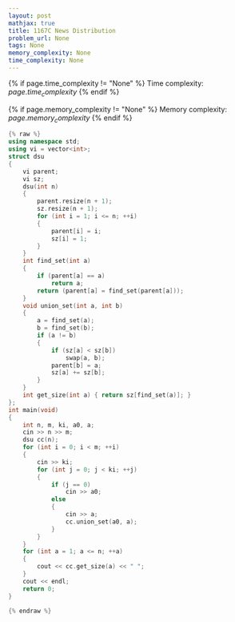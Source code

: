 ```yaml
---
layout: post
mathjax: true
title: 1167C News Distribution
problem_url: None
tags: None
memory_complexity: None
time_complexity: None
---
```




{% if page.time_complexity != "None" %}
Time complexity: ${{ page.time_complexity }}$
{% endif %}

{% if page.memory_complexity != "None" %}
Memory complexity: ${{ page.memory_complexity }}$
{% endif %}

```cpp
{% raw %}
using namespace std;
using vi = vector<int>;
struct dsu
{
    vi parent;
    vi sz;
    dsu(int n)
    {
        parent.resize(n + 1);
        sz.resize(n + 1);
        for (int i = 1; i <= n; ++i)
        {
            parent[i] = i;
            sz[i] = 1;
        }
    }
    int find_set(int a)
    {
        if (parent[a] == a)
            return a;
        return (parent[a] = find_set(parent[a]));
    }
    void union_set(int a, int b)
    {
        a = find_set(a);
        b = find_set(b);
        if (a != b)
        {
            if (sz[a] < sz[b])
                swap(a, b);
            parent[b] = a;
            sz[a] += sz[b];
        }
    }
    int get_size(int a) { return sz[find_set(a)]; }
};
int main(void)
{
    int n, m, ki, a0, a;
    cin >> n >> m;
    dsu cc(n);
    for (int i = 0; i < m; ++i)
    {
        cin >> ki;
        for (int j = 0; j < ki; ++j)
        {
            if (j == 0)
                cin >> a0;
            else
            {
                cin >> a;
                cc.union_set(a0, a);
            }
        }
    }
    for (int a = 1; a <= n; ++a)
    {
        cout << cc.get_size(a) << " ";
    }
    cout << endl;
    return 0;
}

{% endraw %}
```